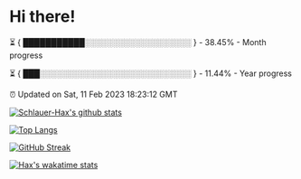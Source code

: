 # Hi there!

⏳ { ███████████░░░░░░░░░░░░░░░░░░░ } - 38.45% - Month progress

⏳ { ███░░░░░░░░░░░░░░░░░░░░░░░░░░░ } - 11.44% - Year progress

⏰ Updated on Sat, 11 Feb 2023 18:23:12 GMT


[![Schlauer-Hax's github stats](https://github-readme-stats.vercel.app/api?username=Schlauer-Hax&show_icons=true&theme=dark&count_private=true)](https://github.com/Schlauer-Hax)


[![Top Langs](https://github-readme-stats.vercel.app/api/top-langs/?username=Schlauer-Hax&layout=compact&theme=dark)](https://github.com/Schlauer-Hax?tab=repositories)

[![GitHub Streak](https://streak-stats.demolab.com?user=Schlauer-Hax&theme=dark)](https://git.io/streak-stats)

[![Hax's wakatime stats](https://github-readme-stats.vercel.app/api/wakatime?username=Hax&theme=dark)](https://wakatime.com/@Hax)

